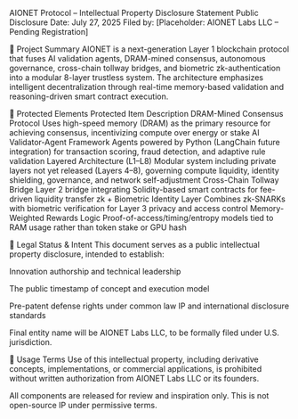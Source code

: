 AIONET Protocol – Intellectual Property Disclosure Statement
Public Disclosure Date: July 27, 2025
Filed by: [Placeholder: AIONET Labs LLC – Pending Registration]

🧠 Project Summary
AIONET is a next-generation Layer 1 blockchain protocol that fuses AI validation agents, DRAM-mined consensus, autonomous governance, cross-chain tollway bridges, and biometric zk-authentication into a modular 8-layer trustless system. The architecture emphasizes intelligent decentralization through real-time memory-based validation and reasoning-driven smart contract execution.

🔐 Protected Elements
Protected Item	Description
DRAM-Mined Consensus Protocol	Uses high-speed memory (DRAM) as the primary resource for achieving consensus, incentivizing compute over energy or stake
AI Validator-Agent Framework	Agents powered by Python (LangChain future integration) for transaction scoring, fraud detection, and adaptive rule validation
Layered Architecture (L1–L8)	Modular system including private layers not yet released (Layers 4–8), governing compute liquidity, identity shielding, governance, and network self-adjustment
Cross-Chain Tollway Bridge	Layer 2 bridge integrating Solidity-based smart contracts for fee-driven liquidity transfer
zk + Biometric Identity Layer	Combines zk-SNARKs with biometric verification for Layer 3 privacy and access control
Memory-Weighted Rewards Logic	Proof-of-access/timing/entropy models tied to RAM usage rather than token stake or GPU hash

📜 Legal Status & Intent
This document serves as a public intellectual property disclosure, intended to establish:

Innovation authorship and technical leadership

The public timestamp of concept and execution model

Pre-patent defense rights under common law IP and international disclosure standards

Final entity name will be AIONET Labs LLC, to be formally filed under U.S. jurisdiction.

📎 Usage Terms
Use of this intellectual property, including derivative concepts, implementations, or commercial applications, is prohibited without written authorization from AIONET Labs LLC or its founders.

All components are released for review and inspiration only. This is not open-source IP under permissive terms.

